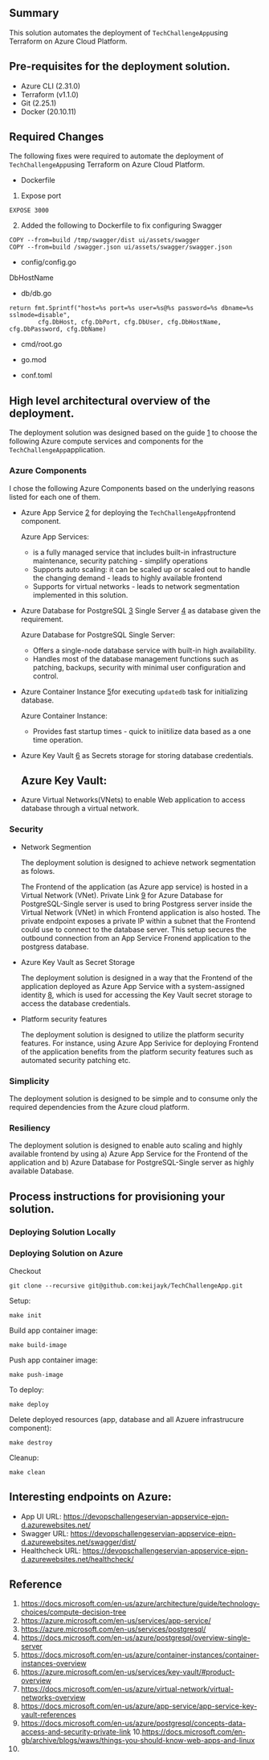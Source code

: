 ## Summary

This solution automates the deployment of `TechChallengeApp`using Terraform on Azure Cloud Platform.

## Pre-requisites for the deployment solution.

* Azure CLI (2.31.0)
* Terraform (v1.1.0)
* Git (2.25.1)
* Docker (20.10.11)

## Required Changes

The following fixes were required to automate the deployment of `TechChallengeApp`using Terraform on Azure Cloud Platform. 

- Dockerfile
1. Expose port
```
EXPOSE 3000
```

2. Added the following to Dockerfile to fix configuring Swagger

```
COPY --from=build /tmp/swagger/dist ui/assets/swagger
COPY --from=build /swagger.json ui/assets/swagger/swagger.json
```

- config/config.go 

DbHostName

- db/db.go

```
return fmt.Sprintf("host=%s port=%s user=%s@%s password=%s dbname=%s sslmode=disable",
		cfg.DbHost, cfg.DbPort, cfg.DbUser, cfg.DbHostName, cfg.DbPassword, cfg.DbName)
```

- cmd/root.go


- go.mod

- conf.toml

## High level architectural overview of the deployment.

The deployment solution was designed based on the guide [1](https://docs.microsoft.com/en-us/azure/architecture/guide/technology-choices/compute-decision-tree) to choose the following Azure compute services and components for the `TechChallengeApp`application.

### Azure Components
I chose the following Azure Components based on the underlying reasons listed for each one of them.

* Azure App Service [2](https://azure.microsoft.com/en-us/services/app-service/) for deploying the `TechChallengeApp`frontend component.

  Azure App Services:
  - is a fully managed service that includes built-in infrastructure maintenance, security patching - simplify operations
  - Supports auto scaling: it can be scaled up or scaled out to handle the changing demand - leads to highly available frontend
  - Supports for virtual networks - leads to network segmentation implemented in this solution. 

* Azure Database for PostgreSQL [3](https://azure.microsoft.com/en-us/services/postgresql/) Single Server [4](https://docs.microsoft.com/en-us/azure/postgresql/overview-single-server) as database given the requirement.
 
  Azure Database for PostgreSQL Single Server:
  -  Offers a single-node database service with built-in high availability. 
  -  Handles most of the database management functions such as patching, backups, security with minimal user configuration and control. 

* Azure Container Instance [5](https://docs.microsoft.com/en-us/azure/container-instances/container-instances-overview)for executing `updatedb` task for initializing database. 

  Azure Container Instance:
  - Provides fast startup times - quick to iniitilize  data based as a one time operation.

* Azure Key Vault [6](https://azure.microsoft.com/en-us/services/key-vault/#product-overview) as Secrets storage for storing database credentials.
  
  Azure Key Vault:
  - 

* Azure Virtual Networks(VNets) to enable Web application to access database through a virtual network.


### Security

- Network Segmention

  The deployment solution is designed to achieve network segmentation as folows. 

  The Frontend of the application (as Azure app service) is hosted in a Virtual Network (VNet). Private Link [9](https://docs.microsoft.com/en-us/azure/postgresql/concepts-data-access-and-security-private-link) for Azure Database for PostgreSQL-Single server is used to bring Postgress server inside the Virtual Network (VNet) in which Frontend application is also hosted. The private endpoint exposes a private IP within a subnet that the Frontend could use to connect to the database server. This setup secures the outbound connection from an App Service Fronend application to the postgress database. 

- Azure Key Vault as Secret Storage

  The deployment solution is designed in a way that the Frontend of the application deployed as Azure App Service with a system-assigned identity [8](https://docs.microsoft.com/en-us/azure/app-service/app-service-key-vault-references), which is used for accessing the Key Vault secret storage to access the database credentials.


- Platform security features
  
  The deployment solution is designed to utilize the platform security features. For instance, using Azure App Serivice for deploying Frontend of the application benefits from the platform security features such as automated security patching etc.


### Simplicity
  The deployment solution is designed to be simple and to consume only the required dependencies from the Azure cloud platform. 

### Resiliency
  The deployment solution is designed to enable auto scaling and highly available frontend by using a) Azure App Service for the Frontend of the application and b) Azure Database for PostgreSQL-Single server as highly available Database.
  

## Process instructions for provisioning your solution.

### Deploying Solution Locally


### Deploying Solution on Azure

Checkout 
```console
git clone --recursive git@github.com:keijayk/TechChallengeApp.git
```

Setup:
```console
make init
```

Build app container image:
```console
make build-image
```

Push app container image:
```console
make push-image
```

To deploy:
```console
make deploy
```

Delete deployed resources (app, database and all Azuere infrastrucure component):
```console
make destroy
```

Cleanup:
```console
make clean
```



## Interesting endpoints on Azure:

- App UI URL: https://devopschallengeservian-appservice-ejpn-d.azurewebsites.net/
- Swagger URL: https://devopschallengeservian-appservice-ejpn-d.azurewebsites.net/swagger/dist/
- Healthcheck URL: https://devopschallengeservian-appservice-ejpn-d.azurewebsites.net/healthcheck/

## Reference
1. https://docs.microsoft.com/en-us/azure/architecture/guide/technology-choices/compute-decision-tree
2. https://azure.microsoft.com/en-us/services/app-service/
3. https://azure.microsoft.com/en-us/services/postgresql/
4. https://docs.microsoft.com/en-us/azure/postgresql/overview-single-server
5. https://docs.microsoft.com/en-us/azure/container-instances/container-instances-overview
6. https://azure.microsoft.com/en-us/services/key-vault/#product-overview
7. https://docs.microsoft.com/en-us/azure/virtual-network/virtual-networks-overview
8. https://docs.microsoft.com/en-us/azure/app-service/app-service-key-vault-references
9. https://docs.microsoft.com/en-us/azure/postgresql/concepts-data-access-and-security-private-link
10.https://docs.microsoft.com/en-gb/archive/blogs/waws/things-you-should-know-web-apps-and-linux
11.